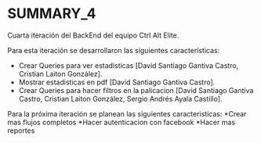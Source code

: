 # SUMMARY_4

Cuarta iteración del BackEnd del equipo Ctrl Alt Elite.

Para esta iteración se desarrollaron las siguientes características:
* Crear Queries para ver estadisticas [David Santiago Gantiva Castro, Cristian Laiton González].
* Mostrar estadisticas en pdf  [David Santiago Gantiva Castro].
* Crear Queries para hacer filtros en la palicacion  [David Santiago Gantiva Castro, Cristian Laiton González, Sergio Andrés Ayala Castillo].


Para la próxima iteración se planean las siguientes caracteristicas:
*Crear mas flujos completos
*Hacer autenticacion con facebook
*Hacer mas reportes
